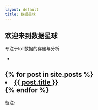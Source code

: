 ```yaml
---
layout: default
title: 数据星球
---
```


## 欢迎来到数据星球

专注于IoT数据的存储与分析

-
{% for post in site.posts %}
    <li>
      <a href="{{ post.url }}">{{ post.title }}</a>
    </li>
{% endfor %}
-

备注:
